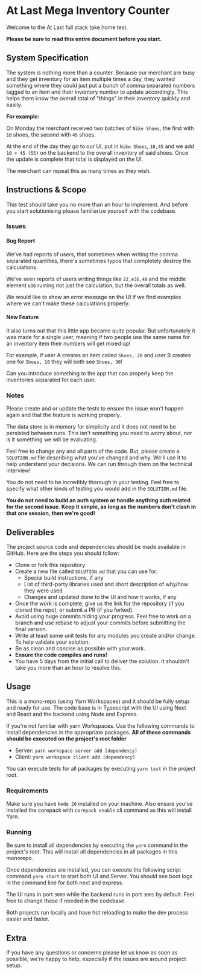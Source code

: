 # At Last Mega Inventory Counter

Welcome to the At Last full stack take home test.

**Please be sure to read this entire document before you start.**

## System Specification

The system is nothing more than a counter. Because our merchant are busy and they get inventory for an item multiple times a day, they wanted something where they could just put a bunch of comma separated numbers tagged to an item and their inventory number to update accordingly. This helps them know the overall total of "things" in their inventory quickly and easily.

**For example:**

On Monday the merchant received two batches of `Nike Shoes`, the first with `10` shoes, the second with `45` shoes.

At the end of the day they go to our UI, put in `Nike Shoes`, `10,45` and we add `10 + 45 (55)` on the backend to the overall inventory of said shoes. Once the update is complete that total is displayed on the UI.

The merchant can repeat this as many times as they wish.

## Instructions & Scope

This test should take you no more than an hour to implement. And before you start solutionising please familiarize yourself with the codebase.

### Issues

#### Bug Report

We've had reports of users, that sometimes when writing the comma separated quantities, there's sometimes typos that completely destroy the calculations.

We've seen reports of users writing things like `22,e36,40` and the middle element `e36` ruining not just the calculation, but the overall totals as well.

We would like to show an error message on the UI if we find examples where we can't make these calculations properly.

#### New Feature

It also turns out that this little app became quite popular. But unfortunately it was made for a single user, meaning if two people use the same name for an inventory item their numbers will get mixed up!

For example, if user A creates an item called `Shoes, 20` and user B creates one for `Shoes, 10` they will both see `Shoes, 30`!

Can you introduce something to the app that can properly keep the inventories separated for each user.
  
### Notes

Please create and or update the tests to ensure the issue won't happen again and that the feature is working properly.

The data store is in memory for simplicity and it does not need to be persisted between runs. This isn't something you need to worry about, nor is it something we will be evaluating.

Feel free to change any and all parts of the code. But, please create a  `SOLUTION.md` file describing what you've changed and why. We'll use it to help understand your decisions. We can run through them on the technical interview!

You do not need to be incredibly thorough in your testing. Feel free to specify what other kinds of testing you would add in the `SOLUTION.md` file.

**You do not need to build an auth system or handle anything auth related for the second issue. Keep it simple, as long as the numbers don't clash in that one session, then we're good!**

## Deliverables

The project source code and dependencies should be made available in GitHub. Here are the steps you should follow:

- Clone or fork this repository
- Create a new file called `SOLUTION.md` that you can use for:
  - Special build instructions, if any
  - List of third-party libraries used and short description of why/how they were used
  - Changes and updated done to the UI and how it works, if any
- Once the work is complete, give us the link for the repository (if you cloned the repo), or submit a PR (if you forked).
- Avoid using huge commits hiding your progress. Feel free to work on a branch and use rebase to adjust your commits before submitting the final version.
- Write at least some unit tests for any modules you create and/or change. To help validate your solution.
- Be as clean and concise as possible with your work.
- **Ensure the code compiles and runs!**
- You have 5 days from the initial call to deliver the solution. It shouldn't take you more than an hour to resolve this.

## Usage

This is a mono-repo (using Yarn Workspaces) and it should be fully setup and ready for use. The code base is in Typescript with the UI using Next and React and the backend using Node and Express.

If you're not familiar with yarn Workspaces. Use the following commands to install dependencies in the appropriate packages. **All of these commands should be executed on the project's root folder**

- Server: `yarn workspace server add [dependency]`
- Client: `yarn workspace client add [dependency]`

You can execute tests for all packages by executing `yarn test` in the project root.

### Requirements

Make sure you have `Node 20` installed on your machine. Also ensure you've installed the corepack with `corepack enable` cli command as this will install Yarn.

### Running

Be sure to install all dependencies by executing the `yarn` command in the project's root. This will install all dependencies in all packages in this monorepo.

Once dependencies are installed, you can execute the following script command `yarn start` to start both UI and Server. You should see boot logs in the command line for both next and express.

The UI runs in port `3000` while the backend runs in port `3001` by default. Feel free to change these if needed in the codebase.

Both projects run locally and have hot reloading to make the dev process easier and faster.

## Extra

If you have any questions or concerns please let us know as soon as possible, we're happy to help, especially if the issues are around project setup.
